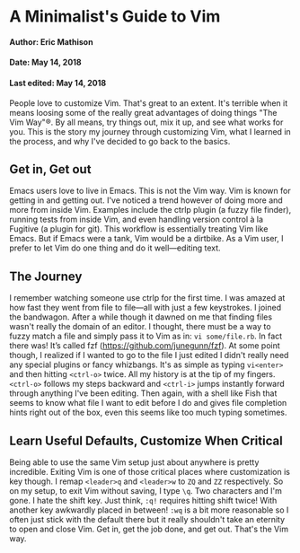 A Minimalist's Guide to Vim
===========================
#### Author: Eric Mathison
#### Date: May 14, 2018
#### Last edited: May 14, 2018


People love to customize Vim. That's great to an extent. It's terrible when it means loosing some of the really great advantages of doing things "The Vim Way"®. By all means, try things out, mix it up, and see what works for you. This is the story my journey through customizing Vim, what I learned in the process, and why I've decided to go back to the basics.

Get in, Get out
---------------
Emacs users love to live in Emacs. This is not the Vim way. Vim is known for getting in and getting out. I've noticed a trend however of doing more and more from inside Vim. Examples include the ctrlp plugin (a fuzzy file finder), running tests from inside Vim, and even handling version control à la Fugitive (a plugin for git). This workflow is essentially treating Vim like Emacs. But if Emacs were a tank, Vim would be a dirtbike. As a Vim user, I prefer to let Vim do one thing and do it well—editing text.

The Journey
-----------
I remember watching someone use ctrlp for the first time. I was amazed at how fast they went from file to file—all with just a few keystrokes. I joined the bandwagon. After a while though it dawned on me that finding files wasn't really the domain of an editor. I thought, there must be a way to fuzzy match a file and simply pass it to Vim as in: `vi some/file.rb`. In fact there was! It’s called fzf (https://github.com/junegunn/fzf). At some point though, I realized if I wanted to go to the file I just edited I didn't really need any special plugins or fancy whizbangs. It's as simple as typing `vi<enter>` and then hitting `<ctrl-o>` twice. All my history is at the tip of my fingers. `<ctrl-o>` follows my steps backward and `<ctrl-i>` jumps instantly forward through anything I've been editing. Then again, with a shell like Fish that seems to know what file I want to edit before I do and gives file completion hints right out of the box, even this seems like too much typing sometimes.

Learn Useful Defaults, Customize When Critical
----------------------------------------------
Being able to use the same Vim setup just about anywhere is pretty incredible. Exiting Vim is one of those critical places where customization is key though. I remap `<leader>q` and `<leader>w` to `ZQ` and `ZZ` respectively. So on my setup, to exit Vim without saving, I type `\q`. Two characters and I'm gone. I hate the shift key. Just think, `:q!` requires hitting shift twice! With another key awkwardly placed in between! `:wq` is a bit more reasonable so I often just stick with the default there but it really shouldn't take an eternity to open and close Vim. Get in, get the job done, and get out. That's the Vim way.

